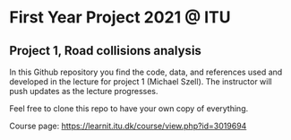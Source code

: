 # First Year Project 2021 @ ITU
## Project 1, Road collisions analysis


In this Github repository you find the code, data, and references used and developed in the lecture for project 1 (Michael Szell). The instructor will push updates as the lecture progresses.

Feel free to clone this repo to have your own copy of everything.

Course page: https://learnit.itu.dk/course/view.php?id=3019694

